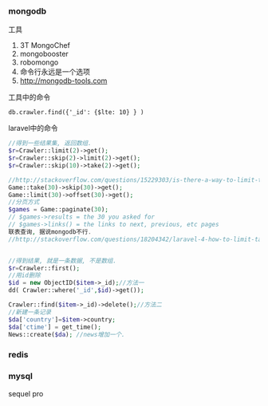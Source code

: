 

### mongodb

工具

1. 3T MongoChef
2. mongobooster
3. robomongo
4. 命令行永远是一个选项
5. http://mongodb-tools.com

工具中的命令

```
db.crawler.find({'_id': {$lte: 10} } )
```

laravel中的命令

```php
//得到一些结果集, 返回数组.
$r=Crawler::limit(2)->get();
$r=Crawler::skip(2)->limit(2)->get();
$r=Crawler::skip(10)->take(2)->get();

//http://stackoverflow.com/questions/15229303/is-there-a-way-to-limit-the-result-with-eloquent-orm-of-laravel
Game::take(30)->skip(30)->get();
Game::limit(30)->offset(30)->get();
//分页方式
$games = Game::paginate(30);
// $games->results = the 30 you asked for
// $games->links() = the links to next, previous, etc pages
联表查询, 据说mongodb不行.
//http://stackoverflow.com/questions/18204342/laravel-4-how-to-limit-take-and-skip-for-eloquent-orm


//得到结果, 就是一条数据, 不是数组.
$r=Crawler::first();
//用id删除
$id = new ObjectID($item->_id);//方法一
dd( Crawler::where('_id',$id)->get());

Crawler::find($item->_id)->delete();//方法二
//新建一条记录
$da['country']=$item->country;
$da['ctime'] = get_time();
News::create($da); //news增加一个.
```



### redis

### mysql

sequel pro